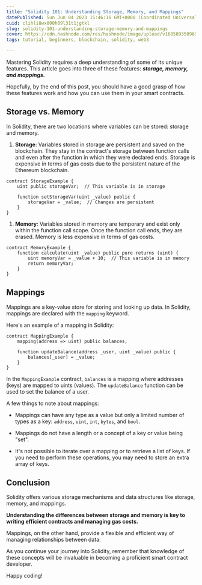 ```yaml
---
title: "Solidity 101: Understanding Storage, Memory, and Mappings"
datePublished: Sun Jun 04 2023 15:46:16 GMT+0000 (Coordinated Universal Time)
cuid: clihli8wx000h09l31t1jgtkl
slug: solidity-101-understanding-storage-memory-and-mappings
cover: https://cdn.hashnode.com/res/hashnode/image/upload/v1685893509694/f8a543d5-d58d-4b1d-a90c-166b8469d640.jpeg
tags: tutorial, beginners, blockchain, solidity, web3

---
```


Mastering Solidity requires a deep understanding of some of its unique features. This article goes into three of these features: ***storage, memory, and mappings.***

Hopefully, by the end of this post, you should have a good grasp of how these features work and how you can use them in your smart contracts.

## Storage vs. Memory

In Solidity, there are two locations where variables can be stored: storage and memory.

1. **Storage**: Variables stored in storage are persistent and saved on the blockchain. They stay in the contract's storage between function calls and even after the function in which they were declared ends. Storage is expensive in terms of gas costs due to the persistent nature of the Ethereum blockchain.
    

```solidity
contract StorageExample {
    uint public storageVar;  // This variable is in storage

    function setStorageVar(uint _value) public {
        storageVar = _value;  // Changes are persistent
    }
}
```

1. **Memory**: Variables stored in memory are temporary and exist only within the function call scope. Once the function call ends, they are erased. Memory is less expensive in terms of gas costs.
    

```solidity
contract MemoryExample {
    function calculate(uint _value) public pure returns (uint) {
        uint memoryVar = _value + 10;  // This variable is in memory
        return memoryVar;
    }
}
```

## Mappings

Mappings are a key-value store for storing and looking up data. In Solidity, mappings are declared with the `mapping` keyword.

Here's an example of a mapping in Solidity:

```solidity
contract MappingExample {
    mapping(address => uint) public balances;

    function updateBalance(address _user, uint _value) public {
        balances[_user] = _value;
    }
}
```

In the `MappingExample` contract, `balances` is a mapping where addresses (keys) are mapped to uints (values). The `updateBalance` function can be used to set the balance of a user.

A few things to note about mappings:

* Mappings can have any type as a value but only a limited number of types as a key: `address`, `uint`, `int`, `bytes`, and `bool`.
    
* Mappings do not have a length or a concept of a key or value being "set".
    
* It's not possible to iterate over a mapping or to retrieve a list of keys. If you need to perform these operations, you may need to store an extra array of keys.
    

## Conclusion

Solidity offers various storage mechanisms and data structures like storage, memory, and mappings.

**Understanding the differences between storage and memory is key to writing efficient contracts and managing gas costs.**

Mappings, on the other hand, provide a flexible and efficient way of managing relationships between data.

As you continue your journey into Solidity, remember that knowledge of these concepts will be invaluable in becoming a proficient smart contract developer.

Happy coding!